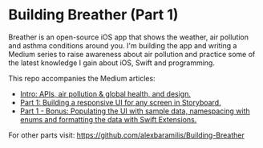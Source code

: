 # Building Breather (Part 1)

Breather is an open-source iOS app that shows the weather, air pollution and asthma conditions around you.
I'm building the app and writing a Medium series to raise awareness about air pollution 
and practice some of the latest knowledge I gain about iOS, Swift and programming.

This repo accompanies the Medium articles:
- [Intro: APIs, air pollution & global health, and design.](https://medium.com/@alexandrosbaramilis/building-breather-intro-apis-air-pollution-and-global-health-design-d5aa2b172876)
- [Part 1: Building a responsive UI for any screen in Storyboard.](https://medium.com/@alexandrosbaramilis/building-breather-part-1-building-a-responsive-ui-for-any-screen-in-storyboard-b2bfa9b6a875)
- [Part 1 - Bonus: Populating the UI with sample data, namespacing with enums and formatting the data with Swift Extensions.](https://medium.com/@alexandrosbaramilis/building-breather-part-1-bonus-populating-the-ui-with-sample-data-namespacing-with-enums-and-78f1a7f80f60)

For other parts visit: https://github.com/alexbaramilis/Building-Breather
